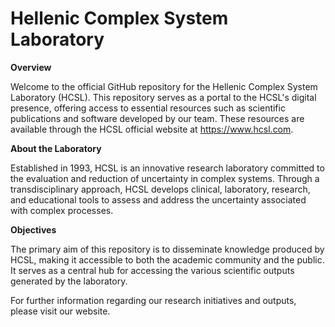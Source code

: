 # Hellenic Complex System Laboratory

**Overview**

Welcome to the official GitHub repository for the Hellenic Complex System Laboratory (HCSL). This repository serves as a portal to the HCSL's digital presence, offering access to essential resources such as scientific publications and software developed by our team. These resources are available through the HCSL official website at https://www.hcsl.com.

**About the Laboratory**

Established in 1993, HCSL is an innovative research laboratory committed to the evaluation and reduction of uncertainty in complex systems. Through a transdisciplinary approach, HCSL develops clinical, laboratory, research, and educational tools to assess and address the uncertainty associated with complex processes.

**Objectives**

The primary aim of this repository is to disseminate knowledge produced by HCSL, making it accessible to both the academic community and the public. It serves as a central hub for accessing the various scientific outputs generated by the laboratory.

For further information regarding our research initiatives and outputs, please visit our website.
